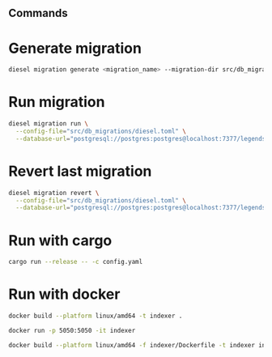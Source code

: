 ## Commands

# Generate migration
```sh
diesel migration generate <migration_name> --migration-dir src/db_migrations/migrations 
```

# Run migration
```sh
diesel migration run \
  --config-file="src/db_migrations/diesel.toml" \
  --database-url="postgresql://postgres:postgres@localhost:7377/legends_trade"
```

# Revert last migration
```sh
diesel migration revert \
  --config-file="src/db_migrations/diesel.toml" \
  --database-url="postgresql://postgres:postgres@localhost:7377/legends_trade"
```

# Run with cargo
```sh
cargo run --release -- -c config.yaml
```

# Run with docker
```sh
docker build --platform linux/amd64 -t indexer .
```

```sh
docker run -p 5050:5050 -it indexer
```

```sh
docker build --platform linux/amd64 -f indexer/Dockerfile -t indexer indexer/
```

